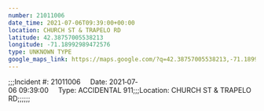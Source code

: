 ```yaml
---
number: 21011006
date_time: 2021-07-06T09:39:00+00:00
location: CHURCH ST & TRAPELO RD
latitude: 42.38757005538213
longitude: -71.18992989472576
type: UNKNOWN TYPE
google_maps_link: https://maps.google.com/?q=42.38757005538213,-71.18992989472576
---
```


;;;Incident #: 21011006     Date: 2021‐07‐06 09:39:00     Type: ACCIDENTAL 911;;;Location: CHURCH ST & TRAPELO RD;;;;;;
